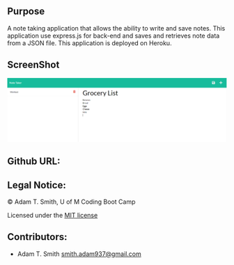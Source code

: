 ## Purpose
A note taking application that allows the ability to write and save notes. This application use express.js for back-end and saves and retrieves note data from a JSON file. This application is deployed on Heroku. 

## ScreenShot
![](Develop/public/assets/screenshot.PNG)


## Github URL: 


## Legal Notice: 
© Adam T. Smith, U of M Coding Boot Camp 

Licensed under the [MIT license](LICENSE)

## Contributors: 
- Adam T. Smith <smith.adam937@gmail.com> 
